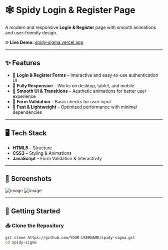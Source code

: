 # 🕸️ Spidy Login & Register Page  

A modern and responsive **Login & Register** page with smooth animations and user-friendly design.  

🌐 **Live Demo:** [spidy-sigma.vercel.app](https://spidy-sigma.vercel.app)  

---

## ✨ Features  

- 🔐 **Login & Register Forms** – Interactive and easy-to-use authentication UI  
- 📱 **Fully Responsive** – Works on desktop, tablet, and mobile  
- 🎨 **Smooth UI & Transitions** – Aesthetic animations for better user experience  
- 🔑 **Form Validation** – Basic checks for user input  
- 🚀 **Fast & Lightweight** – Optimized performance with minimal dependencies  

---

## 🖥️ Tech Stack  

- **HTML5** – Structure  
- **CSS3** – Styling & Animations  
- **JavaScript** – Form Validation & Interactivity  

---

## 📸 Screenshots  

![image](https://github.com/user-attachments/assets/ce1f2d65-6679-43fa-92a3-73ccf6080785)
![image](https://github.com/user-attachments/assets/94ff25a6-7e3c-4897-8075-7444a17eb3e5)


---

## 🚀 Getting Started  

### 📥 Clone the Repository  
```sh
git clone https://github.com/YOUR-USERNAME/spidy-sigma.git
cd spidy-sigma
